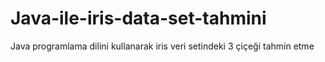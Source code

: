 # Java-ile-iris-data-set-tahmini
Java programlama dilini kullanarak iris veri setindeki 3 çiçeği tahmin etme
